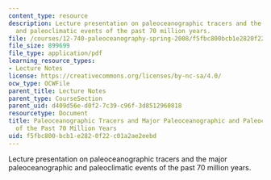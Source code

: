 ```yaml
---
content_type: resource
description: Lecture presentation on paleoceanographic tracers and the major paleoceanographic
  and paleoclimatic events of the past 70 million years.
file: /courses/12-740-paleoceanography-spring-2008/f5fbc800bcb1e2820f22c01a2ae2eebd_lec01_slide.pdf
file_size: 899699
file_type: application/pdf
learning_resource_types:
- Lecture Notes
license: https://creativecommons.org/licenses/by-nc-sa/4.0/
ocw_type: OCWFile
parent_title: Lecture Notes
parent_type: CourseSection
parent_uid: d409d56e-d0f2-7c39-c96f-3d8512960818
resourcetype: Document
title: Paleoceanographic Tracers and Major Paleoceanographic and Paleoclimate Events
  of the Past 70 Million Years
uid: f5fbc800-bcb1-e282-0f22-c01a2ae2eebd
---
```

Lecture presentation on paleoceanographic tracers and the major paleoceanographic and paleoclimatic events of the past 70 million years.
